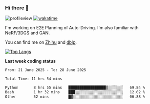 ### Hi there 👋

![profileview](https://komarev.com/ghpvc/?username=bo233)
[![wakatime](https://wakatime.com/badge/user/018cb0e5-1559-4aa8-b3db-0d1aedf11b29.svg)](https://wakatime.com/@018cb0e5-1559-4aa8-b3db-0d1aedf11b29)

I'm working on E2E Planning of Auto-Driving. 
I'm also familiar with NeRF/3DGS and GAN.

You can find me on [Zhihu](https://www.zhihu.com/people/bo233) and [dblp](https://dblp.org/pid/331/1520.html).

[![Top Langs](https://github-readme-stats.vercel.app/api/top-langs/?username=bo233&hide=html,css&layout=compact)](https://github.com/anuraghazra/github-readme-stats)

**Last week coding status**
<!--START_SECTION:waka-->

```txt
From: 21 June 2025 - To: 28 June 2025

Total Time: 11 hrs 54 mins

Python       8 hrs 55 mins   █████████████████▒░░░░░░░   69.84 %
Bash         1 hr 32 mins    ███░░░░░░░░░░░░░░░░░░░░░░   12.02 %
Other        52 mins         █▓░░░░░░░░░░░░░░░░░░░░░░░   06.88 %
```

<!--END_SECTION:waka-->
